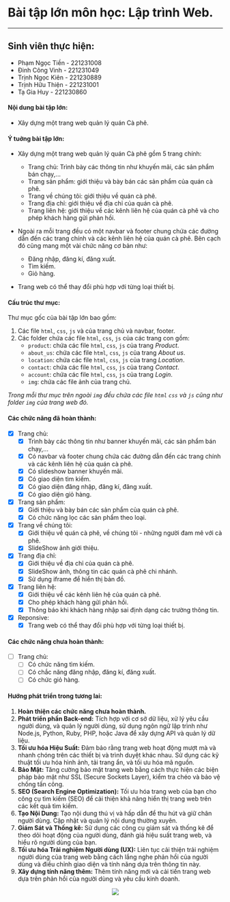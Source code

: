 # Bài tập lớn môn học: Lập trình Web.
***
## Sinh viên thực hiện:
- Phạm Ngọc Tiền - 221231008
- Đinh Công Vinh - 221231049
- Trịnh Ngọc Kiên - 221230889
- Trịnh Hữu Thiện - 221231001
- Tạ Gia Huy - 221230860

#### Nội dung bài tập lớn:
- Xây dựng một trang web quản lý quán Cà phê.


#### Ý tuởng bài tập lớn:
- Xây dựng một trang web quản lý quán Cà phê gồm 5 trang chính:
    - Trang chủ: Trình bày các thông tin như khuyến mãi, các sản phẩm bán chạy,...
    - Trang sản phẩm: giới thiệu và bày bán các sản phẩm của quán cà phê.
    - Trang về chúng tôi: giới thiệu về quán cà phê.
    - Trang địa chỉ: giới thiệu về địa chỉ của quán cà phê.
    - Trang liên hệ: giới thiệu về các kênh liên hệ của quán cà phê và cho phép khách hàng gửi phản hồi.
- Ngoài ra mỗi trang đều có một navbar và footer chung chứa các đường dẫn đến các trang chính và các kênh liên hệ của quán cà phê. Bên cạch đó cũng mang một vài chức năng cơ bản như:
    - Đăng nhập, đăng kí, đăng xuất.
    - Tìm kiếm.
    - Giỏ hàng.

- Trang web có thể thay đổi phù hợp với từng loại thiết bị.
#### Cấu trúc thư mục:

Thư mục gốc của bài tập lớn bao gồm:
1. Các file `html`, `css`, `js` và của trang chủ và navbar, footer.
2. Các folder chứa các file `html`, `css`, `js` của các trang con gồm:
    - `product`: chứa các file `html`, `css`, `js` của trang *Product*.
    - `about_us`: chứa các file `html`, `css`, `js` của trang *About us*.
    - `location`: chứa các file `html`, `css`, `js` của trang *Location*.
    - `contact`: chứa các file `html`, `css`, `js` của trang *Contact*.
    - `account`: chứa các file `html`, `css`, `js` của trang *Login*.
    - `img`: chứa các file ảnh của trang chủ.

*Trong mỗi thư mục trên ngoài `img` đều chứa các file `html` `css` và `js` cũng như folder `img` của trang web đó.*

#### Các chức năng đã hoàn thành:
- [x] Trang chủ:
    - [x] Trình bày các thông tin như banner khuyến mãi, các sản phẩm bán chạy,...
    - [x] Có navbar và footer chung chứa các đường dẫn đến các trang chính và các kênh liên hệ của quán cà phê.
    - [x] Có slideshow banner khuyến mãi.
    - [x] Có giao diện tìm kiếm.
    - [x] Có giao diện đăng nhập, đăng kí, đăng xuất.
    - [x] Có giao diện giỏ hàng.
- [x] Trang sản phẩm:
    - [x] Giới thiệu và bày bán các sản phẩm của quán cà phê.
    - [x] Có chức năng lọc các sản phẩm theo loại.
- [x] Trang về chúng tôi:
    - [x] Giới thiệu về quán cà phê, về chúng tôi - những người đam mê với cà phê.
    - [x] SlideShow ảnh giới thiệu.
- [x] Trang địa chỉ:
    - [x] Giới thiệu về địa chỉ của quán cà phê.
    - [x] SlideShow ảnh, thông tin các quán cà phê chi nhánh.
    - [x] Sử dụng iframe để hiển thị bản đồ.
- [x] Trang liên hệ:
    - [x] Giới thiệu về các kênh liên hệ của quán cà phê.
    - [x] Cho phép khách hàng gửi phản hồi.
    - [x] Thông báo khi khách hàng nhập sai định dạng các trường thông tin.
- [x] Reponsive:
    - [x] Trang web có thể thay đổi phù hợp với từng loại thiết bị.

#### Các chức năng chưa hoàn thành:
- [ ] Trang chủ:
    - [ ] Có chức năng tìm kiếm.
    - [ ] Có chắc năng đăng nhập, đăng kí, đăng xuất.
    - [ ] Có chức giỏ hàng.

#### Hướng phát triển trong tương lai:
1. **Hoàn thiện các chức năng chưa hoàn thành.**
2. **Phát triển phần Back-end:** Tích hợp với cơ sở dữ liệu, xử lý yêu cầu người dùng, và quản lý người dùng, sử dụng ngôn ngữ lập trình như Node.js, Python, Ruby, PHP, hoặc Java để xây dựng API và quản lý dữ liệu.
3. **Tối ưu hóa Hiệu Suất:** Đảm bảo rằng trang web hoạt động mượt mà và nhanh chóng trên các thiết bị và trình duyệt khác nhau. Sử dụng các kỹ thuật tối ưu hóa hình ảnh, tải trang ẩn, và tối ưu hóa mã nguồn.
4. **Bảo Mật:** Tăng cường bảo mật trang web bằng cách thực hiện các biện pháp bảo mật như SSL (Secure Sockets Layer), kiểm tra chéo và bảo vệ chống tấn công.
5. **SEO (Search Engine Optimization):** Tối ưu hóa trang web của bạn cho công cụ tìm kiếm (SEO) để cải thiện khả năng hiển thị trang web trên các kết quả tìm kiếm.
6. **Tạo Nội Dung:** Tạo nội dung thú vị và hấp dẫn để thu hút và giữ chân người dùng. Cập nhật và quản lý nội dung thường xuyên.
7. **Giám Sát và Thống kê:** Sử dụng các công cụ giám sát và thống kê để theo dõi hoạt động của người dùng, đánh giá hiệu suất trang web, và hiểu rõ người dùng của bạn.
8. **Tối ưu hóa Trải nghiệm Người dùng (UX):** Liên tục cải thiện trải nghiệm người dùng của trang web bằng cách lắng nghe phản hồi của người dùng và điều chỉnh giao diện và tính năng dựa trên thông tin này.
9. **Xây dựng tính năng thêm:** Thêm tính năng mới và cải tiến trang web dựa trên phản hồi của người dùng và yêu cầu kinh doanh.


<p align ="center">
    <img src="https://i.imgur.com/eGCO39W.gif">
</p>
